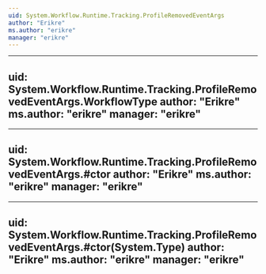 ```yaml
---
uid: System.Workflow.Runtime.Tracking.ProfileRemovedEventArgs
author: "Erikre"
ms.author: "erikre"
manager: "erikre"
---
```


---
uid: System.Workflow.Runtime.Tracking.ProfileRemovedEventArgs.WorkflowType
author: "Erikre"
ms.author: "erikre"
manager: "erikre"
---

---
uid: System.Workflow.Runtime.Tracking.ProfileRemovedEventArgs.#ctor
author: "Erikre"
ms.author: "erikre"
manager: "erikre"
---

---
uid: System.Workflow.Runtime.Tracking.ProfileRemovedEventArgs.#ctor(System.Type)
author: "Erikre"
ms.author: "erikre"
manager: "erikre"
---
